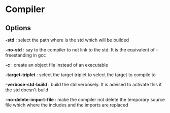 # Compiler

## Options

**-std** : select the path where is the std which will be builded

**-no-std** : say to the compiler to not link to the std. It is the equivalent of -freestanding in gcc

**-c** : create an object file instead of an executable

**-target-triplet** : select the target triplet to select the target to compile to

**-verbose-std-build** : build the std verbosely. It is advised to activate this if the std doesn't build

**-no-delete-import-file** : make the compiler not delete the temporary source file which where the includes and the imports are replaced


